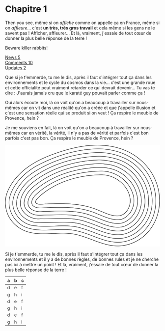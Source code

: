 # Chapitre 1

Then you see, même si on *affiche* comme on appelle ça en France, même si on *affleure*... c'est **un très, très gros travail** et cela même si les gens ne le savent pas ! Afficher, affleurer... Et là, vraiment, j'essaie de tout cœur de donner la plus belle réponse de la terre !

<div class="alert alert-danger">
Beware killer rabbits!
</div>

<a href="#">News <span class="badge">5</span></a><br>
<a href="#">Comments <span class="badge">10</span></a><br>
<a href="#">Updates <span class="badge">2</span></a>

Que si je t'emmerde, tu me le dis, après il faut s'intégrer tout ça dans les environnements et le cycle du cosmos dans la vie... c'est une grande roue et cette officialité peut vraiment retarder ce qui devrait devenir... Tu vas te dire : J'aurais jamais cru que le karaté guy pouvait parler comme ça !

Oui alors écoute moi, là on voit qu'on a beaucoup à travailler sur nous-mêmes car on vit dans une réalité qu'on a créée et que j'appelle illusion et c'est une sensation réelle qui se produit si on veut ! Ça respire le meuble de Provence, hein ?

Je me souviens en fait, là on voit qu'on a beaucoup à travailler sur nous-mêmes car en vérité, la vérité, il n'y a pas de vérité et parfois c'est bon parfois c'est pas bon. Ça respire le meuble de Provence, hein ?

![](dessin.svg)

Si je t'emmerde, tu me le dis, après il faut s'intégrer tout ça dans les environnements et il y a de bonnes règles, de bonnes rules et je ne cherche pas ici à mettre un point ! Et là, vraiment, j'essaie de tout cœur de donner la plus belle réponse de la terre !

|a    |b    |c    |
|-----|-----|-----|
|d    |e    |f    |
|g    |h    |i    |
|d    |e    |f    |
|g    |h    |i    |
|d    |e    |f    |
|g    |h    |i    |


